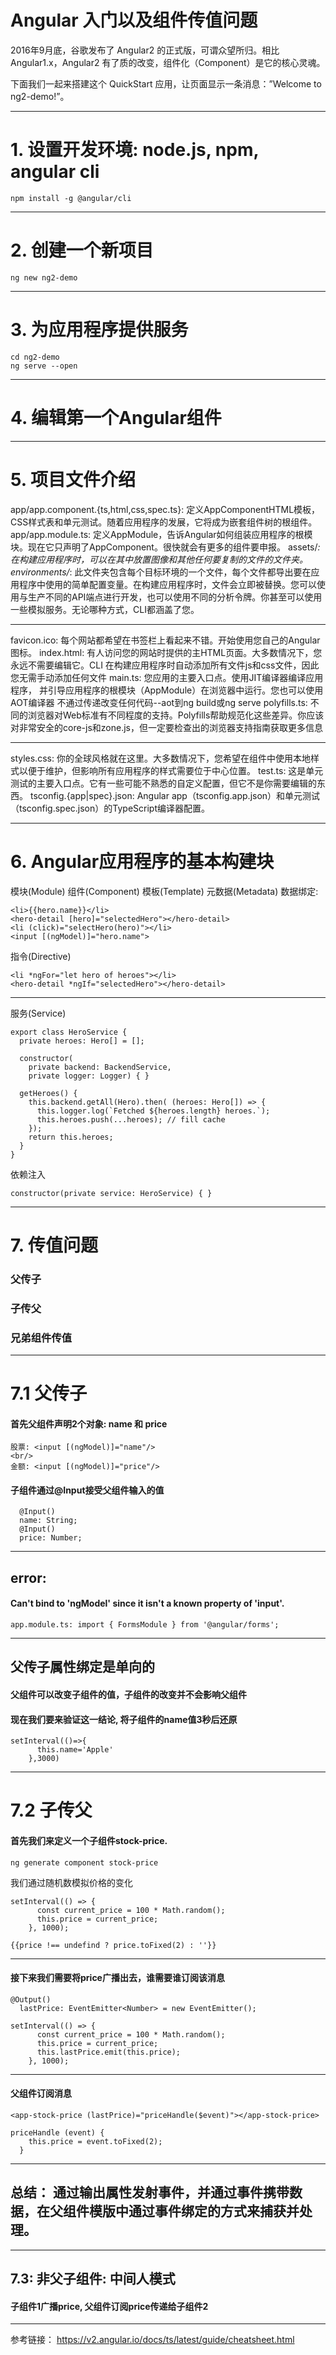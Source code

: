 # Angular 入门以及组件传值问题

2016年9月底，谷歌发布了 Angular2 的正式版，可谓众望所归。相比 Angular1.x，Angular2 有了质的改变，组件化（Component）是它的核心灵魂。

下面我们一起来搭建这个 QuickStart 应用，让页面显示一条消息：”Welcome to ng2-demo!”。

---
<!-- page_number: true -->

# 1. 设置开发环境: node.js, npm, angular cli
    npm install -g @angular/cli

---

# 2. 创建一个新项目
	ng new ng2-demo

---
    
# 3. 为应用程序提供服务
    cd ng2-demo
    ng serve --open

---

# 4. 编辑第一个Angular组件

---

# 5. 项目文件介绍

app/app.component.{ts,html,css,spec.ts}:
定义AppComponentHTML模板，CSS样式表和单元测试。随着应用程序的发展，它将成为嵌套组件树的根组件。
app/app.module.ts:
定义AppModule，告诉Angular如何组装应用程序的根模块。现在它只声明了AppComponent。很快就会有更多的组件要申报。
assets/*:
在构建应用程序时，可以在其中放置图像和其他任何要复制的文件的文件夹。
environments/*:
此文件夹包含每个目标环境的一个文件，每个文件都导出要在应用程序中使用的简单配置变量。在构建应用程序时，文件会立即被替换。您可以使用与生产不同的API端点进行开发，也可以使用不同的分析令牌。你甚至可以使用一些模拟服务。无论哪种方式，CLI都涵盖了您。

---

favicon.ico:
每个网站都希望在书签栏上看起来不错。开始使用您自己的Angular图标。
index.html:
有人访问您的网站时提供的主HTML页面。大多数情况下，您永远不需要编辑它。CLI 在构建应用程序时自动添加所有文件js和css文件，因此您无需手动添加任何文件
main.ts:
您应用的主要入口点。使用JIT编译器编译应用程序， 并引导应用程序的根模块（AppModule）在浏览器中运行。您也可以使用AOT编译器 不通过传递改变任何代码--aot到ng build或ng serve
polyfills.ts:
不同的浏览器对Web标准有不同程度的支持。Polyfills帮助规范化这些差异。你应该对非常安全的core-js和zone.js，但一定要检查出的浏览器支持指南获取更多信息

---

styles.css:
你的全球风格就在这里。大多数情况下，您希望在组件中使用本地样式以便于维护，但影响所有应用程序的样式需要位于中心位置。
test.ts:
这是单元测试的主要入口点。它有一些可能不熟悉的自定义配置，但它不是你需要编辑的东西。
tsconfig.{app|spec}.json:
Angular app（tsconfig.app.json）和单元测试（tsconfig.spec.json）的TypeScript编译器配置。

----

# 6. Angular应用程序的基本构建块

模块(Module)
组件(Component)
模板(Template)
元数据(Metadata)
数据绑定:
```
<li>{{hero.name}}</li>
<hero-detail [hero]="selectedHero"></hero-detail>
<li (click)="selectHero(hero)"></li>
<input [(ngModel)]="hero.name">
```
指令(Directive)
```
<li *ngFor="let hero of heroes"></li>
<hero-detail *ngIf="selectedHero"></hero-detail>

```

---

服务(Service)

```
export class HeroService {
  private heroes: Hero[] = [];

  constructor(
    private backend: BackendService,
    private logger: Logger) { }

  getHeroes() {
    this.backend.getAll(Hero).then( (heroes: Hero[]) => {
      this.logger.log(`Fetched ${heroes.length} heroes.`);
      this.heroes.push(...heroes); // fill cache
    });
    return this.heroes;
  }
}

```

依赖注入

```
constructor(private service: HeroService) { }

```
---
# 7. 传值问题
### 父传子
### 子传父
### 兄弟组件传值
---
# 7.1 父传子
#### 首先父组件声明2个对象: name 和 price
```
股票: <input [(ngModel)]="name"/>
<br/>
金额: <input [(ngModel)]="price"/>

```
#### 子组件通过@Input接受父组件输入的值
```
  @Input()
  name: String;
  @Input()
  price: Number;
```
---
## error:
#### Can't bind to 'ngModel' since it isn't a known property of 'input'.
    app.module.ts: import { FormsModule } from '@angular/forms';
---
## 父传子属性绑定是单向的
#### 父组件可以改变子组件的值，子组件的改变并不会影响父组件
#### 现在我们要来验证这一结论, 将子组件的name值3秒后还原
```
setInterval(()=>{
      this.name='Apple'
    },3000)
```
---
# 7.2 子传父
#### 首先我们来定义一个子组件stock-price.

```
ng generate component stock-price
```
我们通过随机数模拟价格的变化
```
setInterval(() => {
      const current_price = 100 * Math.random();
      this.price = current_price;
    }, 1000);
```
```
{{price !== undefind ? price.toFixed(2) : ''}}
```
---
#### 接下来我们需要将price广播出去，谁需要谁订阅该消息
```
@Output()
  lastPrice: EventEmitter<Number> = new EventEmitter();
```
```
setInterval(() => {
      const current_price = 100 * Math.random();
      this.price = current_price;
      this.lastPrice.emit(this.price);
    }, 1000);
```
---
#### 父组件订阅消息
```
<app-stock-price (lastPrice)="priceHandle($event)"></app-stock-price>
```
```
priceHandle (event) {
    this.price = event.toFixed(2);
  }
```
---
总结： 通过输出属性发射事件，并通过事件携带数据，在父组件模版中通过事件绑定的方式来捕获并处理。
---
---
## 7.3: 非父子组件: 中间人模式
#### 子组件1广播price, 父组件订阅price传递给子组件2
---
参考链接： https://v2.angular.io/docs/ts/latest/guide/cheatsheet.html
